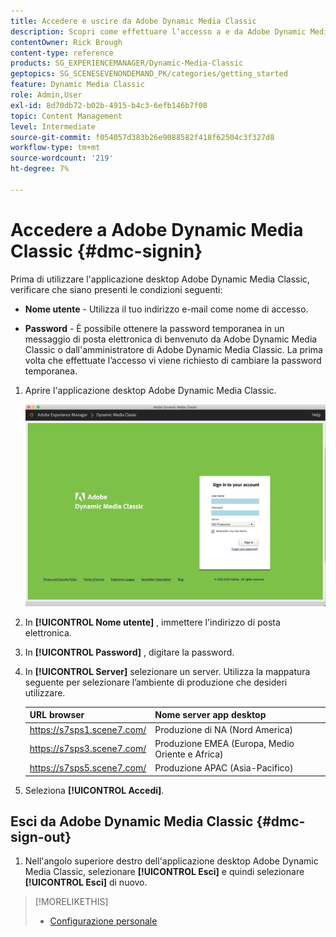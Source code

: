 ```yaml
---
title: Accedere e uscire da Adobe Dynamic Media Classic
description: Scopri come effettuare l’accesso a e da Adobe Dynamic Media Classic e come connettersi a un server dell’ambiente di produzione in Nord America (NA) o in Europa, Medio Oriente, Africa (EMEA) o Asia-Pacifico (APAC).
contentOwner: Rick Brough
content-type: reference
products: SG_EXPERIENCEMANAGER/Dynamic-Media-Classic
geptopics: SG_SCENESEVENONDEMAND_PK/categories/getting_started
feature: Dynamic Media Classic
role: Admin,User
exl-id: 8d70db72-b02b-4915-b4c3-6efb146b7f08
topic: Content Management
level: Intermediate
source-git-commit: f054057d383b26e9088582f418f62504c3f327d8
workflow-type: tm+mt
source-wordcount: '219'
ht-degree: 7%

---
```


<!-- UPDATE THIS TOPIC AFTER DECEMBER 31, 2020!!!!! -->

# Accedere a Adobe Dynamic Media Classic {#dmc-signin}

Prima di utilizzare l&#39;applicazione desktop Adobe Dynamic Media Classic, verificare che siano presenti le condizioni seguenti:

* **Nome utente** - Utilizza il tuo indirizzo e-mail come nome di accesso.

* **Password** - È possibile ottenere la password temporanea in un messaggio di posta elettronica di benvenuto da Adobe Dynamic Media Classic o dall&#39;amministratore di Adobe Dynamic Media Classic. La prima volta che effettuate l’accesso vi viene richiesto di cambiare la password temporanea.

1. Aprire l&#39;applicazione desktop Adobe Dynamic Media Classic.

   ![Accesso a Adobe Dynamic Media Classic](/help/using/assets/dmclassic-login1.png)

1. In **[!UICONTROL Nome utente]** , immettere l&#39;indirizzo di posta elettronica.
1. In **[!UICONTROL Password]** , digitare la password.
1. In **[!UICONTROL Server]** selezionare un server.
Utilizza la mappatura seguente per selezionare l’ambiente di produzione che desideri utilizzare.

   | URL browser | Nome server app desktop |
   | --- | --- |
   | https://s7sps1.scene7.com/ | Produzione di NA (Nord America) |
   | https://s7sps3.scene7.com/ | Produzione EMEA (Europa, Medio Oriente e Africa) |
   | https://s7sps5.scene7.com/ | Produzione APAC (Asia-Pacifico) |

1. Seleziona **[!UICONTROL Accedi]**.

## Esci da Adobe Dynamic Media Classic {#dmc-sign-out}

1. Nell&#39;angolo superiore destro dell&#39;applicazione desktop Adobe Dynamic Media Classic, selezionare **[!UICONTROL Esci]** e quindi selezionare **[!UICONTROL Esci]** di nuovo.

>[!MORELIKETHIS]
>
>* [Configurazione personale](personal-setup.md#personal_setup)
